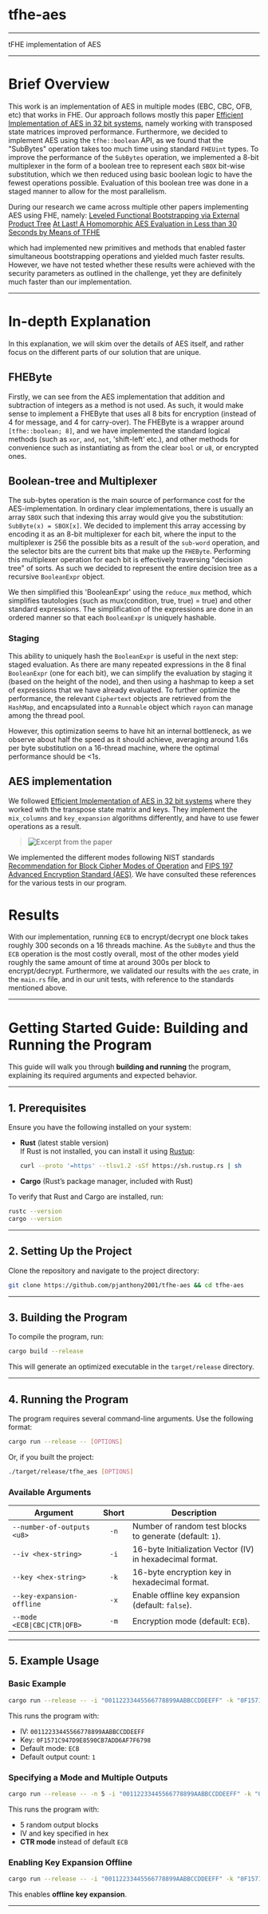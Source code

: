 # **tfhe-aes**
---
tFHE implementation of AES

---

# **Brief Overview**

This work is an implementation of AES in multiple modes (EBC, CBC, OFB, etc) that works in FHE. Our approach follows mostly this paper [Efficient Implementation of AES in 32 bit systems](https://link.springer.com/content/pdf/10.1007/3-540-36400-5_13.pdf), namely working with transposed state matrices improved performance. Furthermore, we decided to implement AES using the `tfhe::boolean` API, as we found that the "SubBytes" operation takes too much time using standard `FHEUint` types. To improve the performance of the `SubBytes` operation, we implemented a 8-bit multiplexer in the form of a boolean tree to represent each `SBOX` bit-wise substitution, which we then reduced using basic boolean logic to have the fewest operations possible. Evaluation of this boolean tree was done in a staged manner to allow for the most parallelism. 

During our research we came across multiple other papers implementing AES using FHE, namely: 
[Leveled Functional Bootstrapping via External Product Tree](https://eprint.iacr.org/2025/022)
[At Last! A Homomorphic AES Evaluation in Less than 30 Seconds by Means of TFHE](https://eprint.iacr.org/2023/1020)

which had implemented new primitives and methods that enabled faster simultaneous bootstrapping operations and yielded much faster results. However, we have not tested whether these results were achieved with the security parameters as outlined in the challenge, yet they are definitely much faster than our implementation.

---

# **In-depth Explanation**

In this explanation, we will skim over the details of AES itself, and rather focus on the different parts of our solution that are unique.

## **FHEByte**
Firstly, we can see from the AES implementation that addition and subtraction of integers as a method is not used. As such, it would make sense to implement a FHEByte that uses all 8 bits for encryption (instead of 4 for message, and 4 for carry-over). The FHEByte is a wrapper around `[tfhe::boolean; 8]`, and we have implemented the standard logical methods (such as `xor`, `and`, `not`, 'shift-left' etc.), and other methods for convenience such as instantiating as from the clear `bool` or `u8`, or encrypted ones. 

## **Boolean-tree and Multiplexer**
The sub-bytes operation is the main source of performance cost for the AES-implementation. In ordinary clear implementations, there is usually an array `SBOX` such that indexing this array would give you the substitution: `SubByte(x) = SBOX[x]`. We decided to implement this array accessing by encoding it as an 8-bit multiplexer for each bit, where the input to the multiplexer is 256 the possible bits as a result of the `sub-word` operation, and the selector bits are the current bits that make up the `FHEByte`. Performing this multiplexer operation for each bit is effectively traversing "decision tree" of sorts. As such we decided to represent the entire decision tree as a recursive `BooleanExpr` object.

We then simplified this 'BooleanExpr' using the `reduce_mux` method, which simplifies tautologies (such as mux(condition, true, true) = true) and other standard expressions. The simplification of the expressions are done in an ordered manner so that each `BooleanExpr` is uniquely hashable.

### **Staging**
This ability to uniquely hash the `BooleanExpr` is useful in the next step: staged evaluation. As there are many repeated expressions in the 8 final `BooleanExpr` (one for each bit), we can simplify the evaluation by staging it (based on the height of the node), and then using a hashmap to keep a set of expressions that we have already evaluated. To further optimize the performance, the relevant `Ciphertext` objects are retrieved from the `HashMap`, and encapsulated into a `Runnable` object which `rayon` can manage among the thread pool. 

However, this optimization seems to have hit an internal bottleneck, as we observe about half the speed as it should achieve, averaging around 1.6s per byte substitution on a 16-thread machine, where the optimal performance should be <1s.

## **AES implementation**
We followed [Efficient Implementation of AES in 32 bit systems](https://link.springer.com/content/pdf/10.1007/3-540-36400-5_13.pdf) where they worked with the transpose state matrix and keys. They implement the `mix_columns` and `key_expansion` algorithms differently, and have to use fewer operations as a result. 

> ![Excerpt from the paper](image.png)

We implemented the different modes following NIST standards [Recommendation for Block Cipher Modes of Operation](https://nvlpubs.nist.gov/nistpubs/legacy/sp/nistspecialpublication800-38a.pdf) and [FIPS 197 Advanced Encryption Standard (AES)](https://nvlpubs.nist.gov/nistpubs/FIPS/NIST.FIPS.197-upd1.pdf). We have consulted these references for the various tests in our program.

# Results

With our implementation, running `ECB` to encrypt/decrypt one block takes roughly 300 seconds on a 16 threads machine. 
As the `SubByte` and thus the `ECB` operation is the most costly overall, most of the other modes yield roughly the same amount of time at around 300s per block to encrypt/decrypt.
Furthermore, we validated our results with the `aes` crate, in the `main.rs` file, and in our unit tests, with reference to the standards mentioned above.

---

# **Getting Started Guide: Building and Running the Program**

This guide will walk you through **building and running** the program, explaining its required arguments and expected behavior.

---

## **1. Prerequisites**
Ensure you have the following installed on your system:
- **Rust** (latest stable version)  
  If Rust is not installed, you can install it using [Rustup](https://rustup.rs/):  
  ```sh
  curl --proto '=https' --tlsv1.2 -sSf https://sh.rustup.rs | sh
  ```
- **Cargo** (Rust’s package manager, included with Rust)  

To verify that Rust and Cargo are installed, run:
```sh
rustc --version
cargo --version
```

---

## **2. Setting Up the Project**  
Clone the repository and navigate to the project directory:  
```sh
git clone https://github.com/pjanthony2001/tfhe-aes && cd tfhe-aes  
```

---

## **3. Building the Program**
To compile the program, run:
```sh
cargo build --release
```
This will generate an optimized executable in the `target/release` directory.


---

## **4. Running the Program**
The program requires several command-line arguments. Use the following format:
```sh
cargo run --release -- [OPTIONS]
```
Or, if you built the project:
```sh
./target/release/tfhe_aes [OPTIONS]
```

### **Available Arguments**
| Argument                     | Short | Description |
|------------------------------|:-----:|-------------|
| `--number-of-outputs <u8>`   | `-n`  | Number of random test blocks to generate (default: `1`). |
| `--iv <hex-string>`          | `-i`  | 16-byte Initialization Vector (IV) in hexadecimal format. |
| `--key <hex-string>`         | `-k`  | 16-byte encryption key in hexadecimal format. |
| `--key-expansion-offline`    | `-x`  | Enable offline key expansion (default: `false`). |
| `--mode <ECB\|CBC\|CTR\|OFB>` | `-m`  | Encryption mode (default: `ECB`). |

---

## **5. Example Usage**
### **Basic Example**
```sh
cargo run --release -- -i "00112233445566778899AABBCCDDEEFF" -k "0F1571C947D9E8590CB7ADD6AF7F6798"
```
This runs the program with:
- IV: `00112233445566778899AABBCCDDEEFF`
- Key: `0F1571C947D9E8590CB7ADD6AF7F6798`
- Default mode: `ECB`
- Default output count: `1`

### **Specifying a Mode and Multiple Outputs**
```sh
cargo run --release -- -n 5 -i "00112233445566778899AABBCCDDEEFF" -k "0F1571C947D9E8590CB7ADD6AF7F6798" -m CTR
```
This runs the program with:
- 5 random output blocks
- IV and key specified in hex
- **CTR mode** instead of default `ECB`

### **Enabling Key Expansion Offline**
```sh
cargo run --release -- -i "00112233445566778899AABBCCDDEEFF" -k "0F1571C947D9E8590CB7ADD6AF7F6798" -x
```
This enables **offline key expansion**.

---
